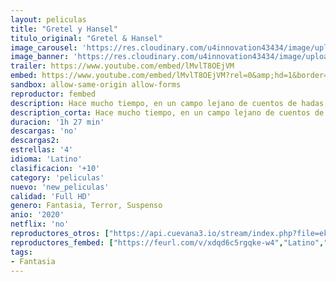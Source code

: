 ```yaml
---
layout: peliculas
title: "Gretel y Hansel"
titulo_original: "Gretel & Hansel"
image_carousel: 'https://res.cloudinary.com/u4innovation43434/image/upload/v1586407110/gretel-min_isjcqr.jpg'
image_banner: 'https://res.cloudinary.com/u4innovation43434/image/upload/v1586407110/Gretel-y-Hansel-2020-min_neyx3n.jpg'
trailer: https://www.youtube.com/embed/lMvlT8OEjVM
embed: https://www.youtube.com/embed/lMvlT8OEjVM?rel=0&amp;hd=1&border=0&wmode=opaque&enablejsapi=1&modestbranding=1&controls=1&showinfo=1
sandbox: allow-same-origin allow-forms
reproductor: fembed
description: Hace mucho tiempo, en un campo lejano de cuentos de hadas, una niña lleva a su hermano pequeño a un bosque oscuro en busca desesperada de comida y trabajo, solo para tropezar con un nexo de terror escalofriante.
description_corta: Hace mucho tiempo, en un campo lejano de cuentos de hadas, una niña lleva a su hermano pequeño a un bosque oscuro en busca desesperada de comida y trabajo, solo para tropezar con un nexo de terror escalofriante.
duracion: '1h 27 min'
descargas: 'no'
descargas2:
estrellas: '4'
idioma: 'Latino'
clasificacion: '+10'
category: 'peliculas'
nuevo: 'new_peliculas'
calidad: 'Full HD'
genero: Fantasia, Terror, Suspenso
anio: '2020'
netflix: 'no'
reproductores_otros: ["https://api.cuevana3.io/stream/index.php?file=ek5lbm9xYWNrS0xYMTZLa2xNbkdvY3ZTb3BtZng4TGp6ZFpobGFMUGtOelcwcUZmbWRIVzRkakVuS0JnbEplcG1KUnNZSlRTMGViVTBxZGdsdEhPb3JDNmxYOW12TkcxcHRKNFlLRFNsWmJheEorYmw5R2wyTmZIbUd4a2w1bXBsNVpyWW15Uw","Latino","https://player.premiumstream.live/player.php?id=MjI3OA&sub=","Latino","https://gdriveplayer.me/embed2.php?link=46LnPk0g1zm9NNe%252F%252B994Og2Y%252FuKw8BSkNk%252BVNNam7Ibr223AlkB%252FUVEluI6jYFsq9z35f7oLw9THh9VBeROSFRsFp%252FXrfDzxjlZDpRMUjSgaQiY52VEOhhIH3aGm0%252F3RsOUcPxwPi%252Fa1mQo92H3giZ5W1M3ylEBZELLu1P%252FTC%252BVyTg1ag7OPy5YA7mzBeDglU%252B3IYaXF8cK0xaOrD9iqqX","Latino","https://mstream.space/yeipijdmaha7","Latino","https://mstream.space/n7h13kz7wgze","Latino"]
reproductores_fembed: ["https://feurl.com/v/xdqd6c5rgqke-w4","Latino","https://feurl.com/v/24j60u2p41nke6k","Latino","https://feurl.com/v/y2e08tezyej-rpk","Latino"]
tags:
- Fantasia
---
```



 







